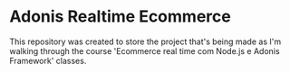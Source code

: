 # Adonis Realtime Ecommerce

This repository was created to store the project that's being made as I'm walking through the course 'Ecommerce real time com Node.js e Adonis Framework' classes.
